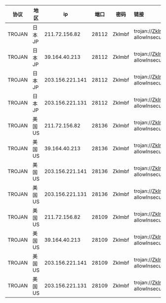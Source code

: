 |协议|地区|ip|端口|密码|链接|
|---|---|---|---|---|:---|
|TROJAN|日本JP|211.72.156.82|28112|ZkImbf|trojan://ZkImbf@211.72.156.82:28112?allowInsecure=1&peer=download.windowsupdate.com#IEPL+%C2%B7+%E6%97%A5%E6%9C%ACJP+%C2%B7+61+%C2%B7+%E5%B9%BF%E5%8F%B0%E9%9A%A7%E9%81%93|
|TROJAN|日本JP|39.164.40.213|28112|ZkImbf|trojan://ZkImbf@39.164.40.213:28112?allowInsecure=1&peer=download.windowsupdate.com#IEPL+%C2%B7+%E6%97%A5%E6%9C%ACJP+%C2%B7+61+%C2%B7+%E8%B1%AB%E5%8F%B0%E9%9A%A7%E9%81%93|
|TROJAN|日本JP|203.156.221.141|28112|ZkImbf|trojan://ZkImbf@203.156.221.141:28112?allowInsecure=1&peer=download.windowsupdate.com#IEPL+%C2%B7+%E6%97%A5%E6%9C%ACJP+%C2%B7+61+%C2%B7+%E5%B9%BF%E6%B8%AF%E7%A7%BB%E5%8A%A8|
|TROJAN|日本JP|203.156.221.131|28112|ZkImbf|trojan://ZkImbf@203.156.221.131:28112?allowInsecure=1&peer=download.windowsupdate.com#IEPL+%C2%B7+%E6%97%A5%E6%9C%ACJP+%C2%B7+61+%C2%B7+%E5%B9%BF%E6%B8%AF%E7%A7%BB%E5%8A%A8|
|TROJAN|美国US|211.72.156.82|28136|ZkImbf|trojan://ZkImbf@211.72.156.82:28136?allowInsecure=1&peer=download.windowsupdate.com#IEPL+%C2%B7+%E7%BE%8E%E5%9B%BDUS+%C2%B7+36+%C2%B7+%E5%B9%BF%E5%8F%B0%E9%9A%A7%E9%81%93|
|TROJAN|美国US|39.164.40.213|28136|ZkImbf|trojan://ZkImbf@39.164.40.213:28136?allowInsecure=1&peer=download.windowsupdate.com#IEPL+%C2%B7+%E7%BE%8E%E5%9B%BDUS+%C2%B7+36+%C2%B7+%E8%B1%AB%E5%8F%B0%E9%9A%A7%E9%81%93|
|TROJAN|美国US|203.156.221.141|28136|ZkImbf|trojan://ZkImbf@203.156.221.141:28136?allowInsecure=1&peer=download.windowsupdate.com#IEPL+%C2%B7+%E7%BE%8E%E5%9B%BDUS+%C2%B7+36+%C2%B7+%E5%B9%BF%E6%B8%AF%E7%A7%BB%E5%8A%A8|
|TROJAN|美国US|203.156.221.131|28136|ZkImbf|trojan://ZkImbf@203.156.221.131:28136?allowInsecure=1&peer=download.windowsupdate.com#IEPL+%C2%B7+%E7%BE%8E%E5%9B%BDUS+%C2%B7+36+%C2%B7+%E5%B9%BF%E6%B8%AF%E7%A7%BB%E5%8A%A8|
|TROJAN|美国US|211.72.156.82|28109|ZkImbf|trojan://ZkImbf@211.72.156.82:28109?allowInsecure=1&peer=ctldl.windowsupdate.com#IEPL+%C2%B7+%E7%BE%8E%E5%9B%BDUS+%C2%B7+88+%C2%B7+%E5%B9%BF%E5%8F%B0%E9%9A%A7%E9%81%93|
|TROJAN|美国US|39.164.40.213|28109|ZkImbf|trojan://ZkImbf@39.164.40.213:28109?allowInsecure=1&peer=ctldl.windowsupdate.com#IEPL+%C2%B7+%E7%BE%8E%E5%9B%BDUS+%C2%B7+88+%C2%B7+%E8%B1%AB%E5%8F%B0%E9%9A%A7%E9%81%93|
|TROJAN|美国US|203.156.221.141|28109|ZkImbf|trojan://ZkImbf@203.156.221.141:28109?allowInsecure=1&peer=ctldl.windowsupdate.com#IEPL+%C2%B7+%E7%BE%8E%E5%9B%BDUS+%C2%B7+88+%C2%B7+%E5%B9%BF%E6%B8%AF%E7%A7%BB%E5%8A%A8|
|TROJAN|美国US|203.156.221.131|28109|ZkImbf|trojan://ZkImbf@203.156.221.131:28109?allowInsecure=1&peer=ctldl.windowsupdate.com#IEPL+%C2%B7+%E7%BE%8E%E5%9B%BDUS+%C2%B7+88+%C2%B7+%E5%B9%BF%E6%B8%AF%E7%A7%BB%E5%8A%A8|
